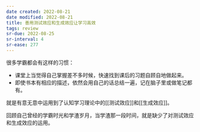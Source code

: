 ```yaml
---
date created: 2022-08-21
date modified: 2022-08-21
title: 善用测试效应和生成效应让学习高效
tags: review
sr-due: 2022-08-25
sr-interval: 4
sr-ease: 277
---
```


很多学霸都会有这样的习惯：
- 课堂上当觉得自己掌握差不多时候，快速找到课后的习题自顾自地做起来。
- 即使书本有相应的描述，依然会用自己的话总结一遍，记在脑子里或做笔记都有。

就是有意无意中运用到了认知学习理论中的[[测试效应]]和[[生成效应]]。

回顾自己曾经的学霸时光和学渣岁月，当学渣那一段时间，就是缺少了对测试效应和生成效应的运用。